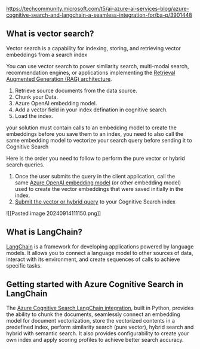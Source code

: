 
https://techcommunity.microsoft.com/t5/ai-azure-ai-services-blog/azure-cognitive-search-and-langchain-a-seamless-integration-for/ba-p/3901448
## What is vector search?

Vector search is a capability for indexing, storing, and retrieving vector embeddings from a search index

You can use vector search to power similarity search, multi-modal search, recommendation engines, or applications implementing the [Retrieval Augmented Generation (RAG) architecture](https://aka.ms/what-is-rag).


1. Retrieve source documents  from the data source.
2. Chunk your Data.
3. Azure OpenAI embedding model.
4. Add a vector field in your index defination in cognitive search.
5. Load the index.

your solution must contain calls to an embedding model to create the embeddings before you save them to an index, you need to also call the same embedding model to vectorize your search query before sending it to Cognitive Search

  
Here is the order you need to follow to perform the pure vector or hybrid search queries.

1. Once the user submits the query in the client application, call the same [Azure OpenAI embedding model](https://learn.microsoft.com/azure/ai-services/openai/how-to/embeddings) (or other embedding model) used to create the vector embeddings that were saved initially in the index.
2. [Submit the vector or hybrid query](https://learn.microsoft.com/azure/search/search-get-started-vector#run-queries) to your Cognitive Search index


![[Pasted image 20240914111150.png]]


## What is LangChain?

[LangChain](https://docs.langchain.com/docs/) is a framework for developing applications powered by language models. It allows you to connect a language model to other sources of data, interact with its environment, and create sequences of calls to achieve specific tasks.

## Getting started with Azure Cognitive Search in LangChain

The [Azure Cognitive Search LangChain integration](https://python.langchain.com/docs/integrations/vectorstores/azuresearch), built in Python, provides the ability to chunk the documents, seamlessly connect an embedding model for document vectorization, store the vectorized contents in a predefined index, perform similarity search (pure vector), hybrid search and hybrid with semantic search. It also provides configurability to create your own index and apply scoring profiles to achieve better search accuracy.